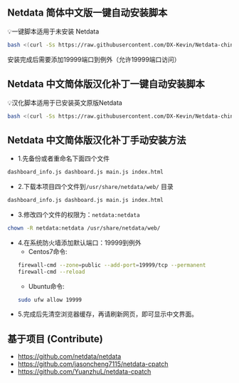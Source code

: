 ## Netdata 简体中文版一键自动安装脚本
💡一键脚本适用于未安装 Netdata

```bash
bash <(curl -Ss https://raw.githubusercontent.com/DX-Kevin/Netdata-chinese-patch/main/install-Netdata-chinese.sh)
```
安装完成后需要添加19999端口到例外（允许19999端口访问）
## Netdata 中文简体版汉化补丁一键自动安装脚本
💡汉化脚本适用于已安装英文原版Netdata

```bash
bash <(curl -Ss https://raw.githubusercontent.com/DX-Kevin/Netdata-chinese-patch/main/install-Netdata-chinese-patch.sh)
```
## Netdata 中文简体版汉化补丁手动安装方法
- 1.先备份或者重命名下面四个文件
```bash
dashboard_info.js dashboard.js main.js index.html
```
- 2.下载本项目四个文件到`/usr/share/netdata/web/` 目录
```bash
dashboard_info.js dashboard.js main.js index.html
```
- 3.修改四个文件的权限为：`netdata:netdata`
```bash
chown -R netdata:netdata /usr/share/netdata/web/
```
- 4.在系统防火墙添加默认端口：19999到例外
  - Centos7命令:
  ```bash
  firewall-cmd --zone=public --add-port=19999/tcp --permanent
  firewall-cmd --reload
  ```
  - Ubuntu命令:
  ```bash
  sudo ufw allow 19999
  ```
- 5.完成后先清空浏览器缓存，再请刷新网页，即可显示中文界面。

## 基于项目 (Contribute)
- <https://github.com/netdata/netdata>
- <https://github.com/jasoncheng7115/netdata-cpatch>
- <https://github.com/YuanzhuL/netdata-cpatch>
&nbsp;&nbsp;&nbsp;&nbsp;&nbsp;&nbsp;
